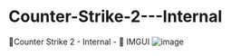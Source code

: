 # Counter-Strike-2---Internal
🔵Counter Strike 2 - Internal - 🔵 IMGUI
![image](https://github.com/Shoven20/Counter-Strike-2---Internal/assets/88746889/ad9f2587-f66d-4967-9176-feb6e73e4a13)
